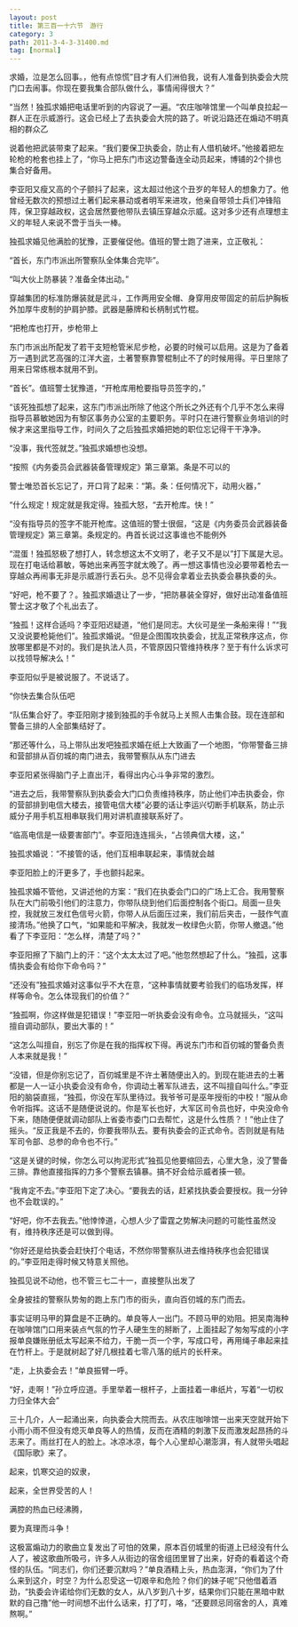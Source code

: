 ```yaml
---
layout: post
title: 第三百一十六节　游行
category: 3
path: 2011-3-4-3-31400.md
tag: [normal]
---
```


求婚，泣是怎么回事。，他有点惊慌”目才有人们洲伯我，说有人准备到执委会大院门口去闹事。你现在要我集合部队做什么，事情闹得很大？”

“当然！独孤求婚把电话里听到的内容说了一遍。“农庄咖啡馆里一个叫单良拉起一群人正在示威游行。这会已经上了去执委会大院的路了。听说沿路还在煽动不明真相的群众乙

说着他把武装带束了起来。“我们要保卫执委会，防止有人借机破坏。”他接着把左轮枪的枪套也挂上了，“你马上把东门市这边警备连全动员起来，博铺的2个排也集合好备用。

李亚阳又瘦又高的个子颤抖了起来，这太超过他这个丑岁的年轻人的想象力了。他曾经无数次的预想过土著们起来暴动或者明军来进攻，他亲自带领士兵们冲锋陷阵，保卫穿越政权，这会居然要他带队去镇压穿越众示威。这对多少还有点理想主义的年轻人来说不啻于当头一棒。

独孤求婚见他满脸的犹豫，正要催促他。值班的警士跑了进来，立正敬礼：

“首长，东门市派出所警察队全体集合完毕”。

“叫大伙上防暴装？准备全体出动。”

穿越集团的标准防爆装就是武斗，工作两用安全帽、身穿用皮带固定的前后护胸板外加厚牛皮制的护肩护膝。武器是藤牌和长柄制式竹棍。

“把枪库也打开，步枪带上

东门市派出所配发了若干支短枪管米尼步枪，必要的时候可以启用。这是为了备着万一遇到武艺高强的江洋大盗，土著警察靠警棍制止不了的时候用得。平日里除了用来日常练根本就用不到。

“首长”。值班警士犹豫道，“开枪库用枪要指导员签字的，”

“该死独孤想了起来，这东门市派出所除了他这个所长之外还有个几乎不怎么来得指导员慕敏她因为有黎区事务办公室的主要职务。平时只在进行警察业务培训的时候才来这里指导工作，时间久了之后独孤求婚把她的职位忘记得干干净净。

“没事，我代签就芝。”独孤求婚想也没想。

“按照《内务委员会武器装备管理规定》第三章第。条是不可以的

警士唯恐首长忘记了，开口背了起来：“第。条：任何情况下，动用火器，”

“什么规定！规定就是我定得。独孤大怒，“去开枪库。快！”

“没有指导员的签字不能开枪库。这值班的警士很倔，“这是《内务委员会武器装备管理规定》第三章第。条规定的。冉首长说过这事谁也不能例外

“混蛋！独孤怒极了想打人，转念想这太不文明了，老子又不是以”打下属是大忌。现在打电话给慕敏，等她出来再签字就太晚了。再一想这事情也没必要带着枪去一穿越众再闹事无非是示威游行丢石头。总不见得会拿着业去执委会暴执委的头。

“好吧，枪不要了？。独孤求婚退让了一步，“把防暴装全穿好，做好出动准备值班警士这才敬了个礼出去了。

“独孤！这样合适吗？李亚阳迟疑道，“他们是同志。大伙可是坐一条船来得！”“我又没说要枪毙他们”。独孤求婚说。“但是企图围攻执委会，扰乱正常秩序这点，你放哪里都是不对的。我们是执法人员，不管原因只管维持秩序？至于有什么诉求可以找领导解决么！”

李亚阳似乎是被说服了。不说话了。

“你快去集合队伍吧

“队伍集合好了。李亚阳刚才接到独孤的手令就马上关照人击集合鼓。现在连部和警备三排的人全部集结好了。

“那还等什么，马上带队出发吧独孤求婚在纸上大致画了一个地图，“你带警备三排和营部排从百仞城的南门进去，我带警察队从东门进去

李亚阳紧张得脑门子上直出汗，看得出内心斗争非常的激烈。

“进去之后，我带警察队到执委会大门口负责维持秩序，防止他们冲击执委会，你的营部排到电信大楼去，接管电信大楼”必要的话让李运兴切断手机联系，防止示威分子用手机互相串联我们用对讲机直接联系好了。

“临高电信是一级要害部门”。李亚阳连连摇头，“占领典信大楼，这，”

独孤求婚说：“不接管的话，他们互相串联起来，事情就会越

李亚阳脸上的汗更多了，手也颤抖起来。

独孤求婚不管他，又讲述他的方案：“我们在执委会门口的广场上汇合。我用警察队在大门前吸引他们的注意力，你带队绕到他们后面控制各个街口。局面一旦失控，我就放三发红色信号火箭，你带人从后面压过来，我们前后夹击，一鼓作气直接清场。”他换了口气，“如果能和平解决，我就发一枚绿色火箭，你带人撤退。”他看了下李亚阳：“怎么样，清楚了吗？”

李亚阳擦了下脑门上的汗：“这个太太太过了吧。”他忽然想起了什么。“独孤，这事情执委会有给你下命令吗？”

“还没有”独孤求婚对这事似乎不大在意，“这种事情就要考验我们的临场发挥，样样等命令。怎么体现我们的价值？”

“独孤啊，你这样做是犯错误！”李亚阳一听执委会没有命令。立马就摇头，“这叫擅自调动部队，要出大事的！”

“这怎么叫擅自，别忘了你是在我的指挥权下得。再说东门市和百仞城的警备负责人本来就是我！”

“没错，但是你别忘记了，百仞城里是不许土著随便出入的。到现在能进去的土著都是一人一证小执委会没有命令，你调动土著军队进去，这不叫擅自叫什么。”李亚阳的脑袋直摇，“独孤，你没在军队里待过。我爷爷可是巫年授衔的中校！“服从命令听指挥。这话不是随便说说的。你是军长也好，大军区司令员也好，中央没命令下来，随随便便就调动部队上省委市委门口去帮忙，这是什么性质？！”他止住了摇头。“反正我是不去的，你要我带队去。要有执委会的正式命令。否则就是有陆军司令部、总参的命令也不行。”

“这是关键的时候，你怎么可以拘泥形式”独孤见他要缩回去，心里大急，没了警备三排。靠他直接指挥的力多个警察去镇暴。搞不好会给示威者揍一顿。

“我肯定不去。”李亚阳下定了决心。“要我去的话，赶紧找执委会要授权。我一分钟也不会耽误的。”

“好吧，你不去我去。”他悻悻道，心想人少了雷霆之势解决问题的可能性虽然没有，维持秩序还是可以做到得。

“你好还是给执委会赶快打个电话，不然你带警察队进去维持秩序也会犯错误的。”李亚阳走得时候又特意关照他。

独孤见说不动他，也不管三七二十一，直接整队出发了

全身披挂的警察队势匆的跑上东门市的街头，直向百仞城的东门而去。

事实证明马甲的算盘是不正确的。单良等人一出门。不顾马甲的劝阻。把吴南海种在咖啡馆门口用来装点气氛的竹子人硬生生的掰断了，上面挂起了匆匆写成的小字报单良嫌账册纸太写起来不给力，干脆一页一个字，写成口号，再用绳子串起来挂在竹杆上。于是就树起了好几根挂着七零八落的纸片的长杆来。

“走，上执委会去！”单良振臂一呼。

“好，走啊！”孙立呼应道。手里举着一根杆子，上面挂着一串纸片，写着“一切权力归全体大会”

三十几介，人一起涌出来，向执委会大院而去。从农庄咖啡馆一出来天空就开始下小雨小雨不但没有熄灭单良等人的热情，反而在酒精的刺激下反而激发起昂扬的斗志来了。雨丝打在人的脸上。冰凉冰凉，每个人心里却心潮澎湃，有人就带头唱起《国际歌》来了。

起来，饥寒交迫的奴隶，

起来，全世界受苦的人！

满腔的热血已经沸腾，

要为真理而斗争！

这极富煽动力的歌曲立复发出了可怕的效果，原本百仞城里的街道上已经没有什么人了，被这歌曲所吸弓，许多人从街边的宿舍组团里冒了出来，好奇的看着这个奇怪的队伍。“同志们，你们还要沉默吗？”单良酒精上头，热血澎湃，“你们为了什么来到这介，时空？为什么忍受这一切艰辛和危险？你们的妹子呢”只他借着酒劲，“执委会许诺给你们无数的女人，从八岁到八十岁，结果你们只能在黑暗中默默的自己撸”他一时间想不出什么话来，打了叮，咯，“还要顾忌同宿舍的人，真难熬啊。”